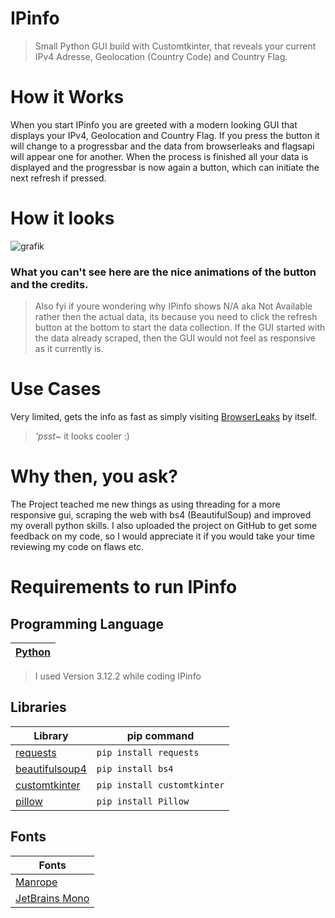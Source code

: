 # IPinfo
>Small Python GUI build with Customtkinter, that reveals your current IPv4 Adresse, Geolocation (Country Code) and Country Flag.

# How it Works
When you start IPinfo you are greeted with a modern looking GUI that displays your IPv4, Geolocation and Country Flag. If you press the button it will change to a progressbar and the data from browserleaks and flagsapi will appear one for another. When the process is finished all your data is displayed and the progressbar is now again a button, which can initiate the next refresh if pressed.

# How it looks
![grafik](https://github.com/NiiV3AU/IPinfo/assets/86131759/271e5dd9-1751-486a-aae8-71d6413419f0)
### What you can't see here are the nice animations of the button and the credits.
> Also fyi if youre wondering why IPinfo shows N/A aka Not Available rather then the actual data, its because you need to click the refresh button at the bottom to start the data collection. If the GUI started with the data already scraped, then the GUI would not feel as responsive as it currently is.

# Use Cases
Very limited, gets the info as fast as simply visiting [BrowserLeaks](https://browserleaks.com) by itself.
> *'psst*~ it looks cooler :)

# Why then, you ask?
The Project teached me new things as using threading for a more responsive gui, scraping the web with bs4 (BeautifulSoup) and improved my overall python skills. I also uploaded the project on GitHub to get some feedback on my code, so I would appreciate it if you would take your time reviewing my code on flaws etc.



# Requirements to run IPinfo
## Programming Language
| [Python](https://python.org) |
| ------------- |
>I used Version 3.12.2 while coding IPinfo

## Libraries
| __Library__ | __pip command__ |                                                          
| ------------- | ------------- |                                                          
| [requests](https://pypi.org/project/requests/) | `pip install requests` |               
| [beautifulsoup4](https://pypi.org/project/beautifulsoup4/) | `pip install bs4` |          
| [customtkinter](https://pypi.org/project/customtkinter/) | `pip install customtkinter` |  
| [pillow](https://pypi.org/project/pillow/) | `pip install Pillow` |                      

## Fonts
| __Fonts__ |
| ------------- |
| [Manrope](https://fonts.google.com/specimen/Manrope) |
| [JetBrains Mono](https://www.jetbrains.com/lp/mono/) |


